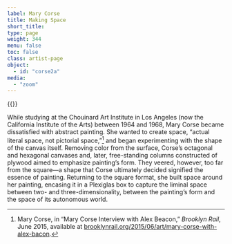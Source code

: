 ```yaml
---
label: Mary Corse
title: Making Space
short_title:
type: page
weight: 344
menu: false
toc: false
class: artist-page
object:
  - id: "corse2a"
media:
  - "zoom"
---
```

{{<q-figure id="corse2a">}}

While studying at the Chouinard Art Institute in Los Angeles (now the California Institute of the Arts) between 1964 and 1968, Mary Corse became dissatisfied with abstract painting. She wanted to create space, “actual literal space, not pictorial space,”[^1] and began experimenting with the shape of the canvas itself. Removing color from the surface, Corse’s octagonal and hexagonal canvases and, later, free-standing columns constructed of plywood aimed to emphasize painting’s form. They veered, however, too far from the square—a shape that Corse ultimately decided signified the essence of painting. Returning to the square format, she built space around her painting, encasing it in a Plexiglas box to capture the liminal space between two- and three-dimensionality, between the painting’s form and the space of its autonomous world.

[^1]: Mary Corse, in “Mary Corse Interview with Alex Beacon,” *Brooklyn Rail*, June 2015, available at [brooklynrail.org/2015/06/art/mary-corse-with-alex-bacon](https://brooklynrail.org/2015/06/art/mary-corse-with-alex-bacon).
